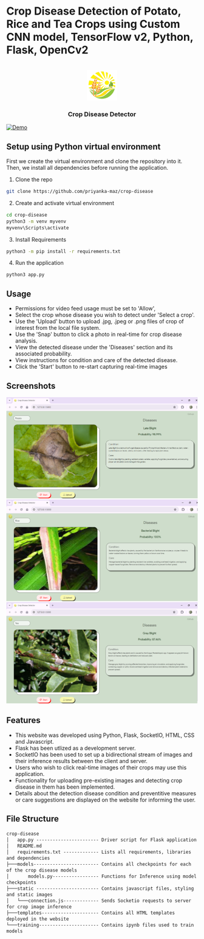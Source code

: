 # Crop Disease Detection of Potato, Rice and Tea Crops using Custom CNN model, TensorFlow v2, Python, Flask, OpenCv2

<br/>
<div align="center">
    <img src="static\icon.png" alt="Logo" width="80" height="80">
    <h3 align="center">Crop Disease Detector</h3>
</div>

[![Demo](https://img.youtube.com/vi/OMcqQ4xGDqY/0.jpg)](https://www.youtube.com/watch?v=OMcqQ4xGDqY)


## Setup using Python virtual environment

First we create the virtual environment and clone the repository into it. 
Then, we install all dependencies before running the application.

1. Clone the repo

```sh
git clone https://github.com/priyanka-maz/crop-disease
```

2. Create and activate virtual environment

```sh
cd crop-disease
python3 -m venv myvenv
myvenv\Scripts\activate
```

3. Install Requirements

```sh
python3 -m pip install -r requirements.txt
```

4. Run the application
```sh
python3 app.py
```

## Usage

- Permissions for video feed usage must be set to 'Allow',
- Select the crop whose disease you wish to detect under 'Select a crop'.
- Use the 'Upload' button to upload .jpg, .jpeg or .png files of crop of interest from the local file system.
- Use the 'Snap' button to click a photo in real-time for crop disease analysis.
- View the detected disease under the 'Diseases' section and its associated probability.
- View instructions for condition and care of the detected disease.
- Click the 'Start' button to re-start capturing real-time images

## Screenshots
![Potato Disease Detection](screenshots/Potato_Late_Blight.png)
![Rice Disease Detection](screenshots/Rice_Bacterial_Blight.png)
![Tea Disease Detection](screenshots/Tea_Gray_Blight.png)

## Features

- This website was developed using Python, Flask, SocketIO, HTML, CSS and Javascript.
- Flask has been utlized as a development server.
- SocketIO has been used to set up a bidirectional stream of images and their inference results between the client and server.
- Users who wish to click real-time images of their crops may use this application.
- Functionality for uploading pre-existing images and detecting crop disease in them has been implemented.
- Details about the detection disease condition and preventitive measures or care suggestions are displayed on the website for informing the user.

## File Structure

```
crop-disease
│   app.py ----------------------- Driver script for Flask application
│   README.md
│   requirements.txt ------------- Lists all requirements, libraries and dependencies
├───models------------------------ Contains all checkpoints for each of the crop disease models
│       models.py----------------- Functions for Inference using model checkpoints
├───static ----------------------- Contains javascript files, styling and static images
│   └───connection.js------------- Sends Socketio requests to server for crop image inference
├───templates--------------------- Contains all HTML templates deployed in the website
└───training---------------------- Contains ipynb files used to train models
```